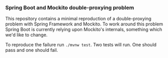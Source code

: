 ### Spring Boot and Mockito double-proxying problem

This repository contains a minimal reproduction of a double-proxying problem
with Spring Framework and Mockito. To work around this problem Spring Boot is
currently relying upon Mockito's internals, something which we'd like to
change.

To reproduce the failure run `./mvnw test`. Two tests will run. One should
pass and one should fail.